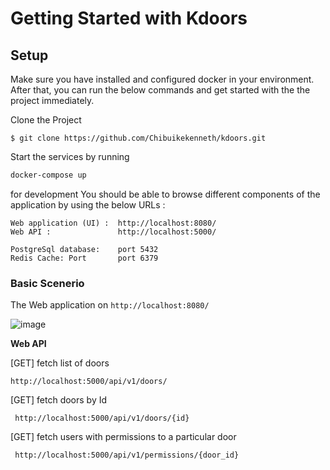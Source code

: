 # Getting Started with Kdoors

## Setup

Make sure you have installed and configured docker in your environment. After that, you can run the below commands and get started with the the project immediately.

Clone the Project
```
$ git clone https://github.com/Chibuikekenneth/kdoors.git
```

Start the services by running 

```powershell
docker-compose up
```

for development You should be able to browse different components of the application by using the below URLs :

```
Web application (UI) :  http://localhost:8080/
Web API :               http://localhost:5000/

PostgreSql database:    port 5432
Redis Cache: Port       port 6379
```


### Basic Scenerio

The Web application on ```http://localhost:8080/```

![image](https://user-images.githubusercontent.com/38410485/127044491-a9434b94-c1fd-45a7-acdd-0983bf06afa0.png)


**Web API**

[GET] fetch list of doors

``` http://localhost:5000/api/v1/doors/ ```

[GET] fetch doors by Id

``` http://localhost:5000/api/v1/doors/{id}```

[GET] fetch users with permissions to a particular door

``` http://localhost:5000/api/v1/permissions/{door_id}```
